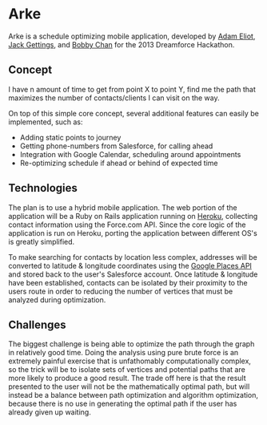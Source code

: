 Arke
====
Arke is a schedule optimizing mobile application, developed by [Adam Eliot](http://adam.eliot.ca), [Jack Gettings](http://www.JGets.com), and [Bobby Chan](http://www.bobbychanlog.com) for the 2013 Dreamforce Hackathon.

Concept
---
I have n amount of time to get from point X to point Y, find me the path that maximizes the number of contacts/clients I can visit on the way.  

On top of this simple core concept, several additional features can easily be implemented, such as:
* Adding static points to journey
* Getting phone-numbers from Salesforce, for calling ahead
* Integration with Google Calendar, scheduling around appointments
* Re-optimizing schedule if ahead or behind of expected time


Technologies
------------
The plan is to use a hybrid mobile application. The web portion of the application will be a Ruby on Rails application running on [Heroku](http://www.heroku.com), collecting contact information using the Force.com API. Since the core logic of the application is run on Heroku, porting the application between different OS's is greatly simplified.

To make searching for contacts by location less complex, addresses will be converted to latitude & longitude coordinates using the [Google Places API](https://developers.google.com/places/) and stored back to the user's Salesforce account. Once latitude & longitude have been established, contacts can be isolated by their proximity to the users route in order to reducing the number of vertices that must be analyzed during optimization.

Challenges
-----------
The biggest challenge is being able to optimize the path through the graph in relatively good time. Doing the analysis using pure brute force is an extremely painful exercise that is unfathomably computationally complex, so the trick will be to isolate sets of vertices and potential paths that are more likely to produce a good result. The trade off here is that the result presented to the user will not be the mathematically optimal path, but will instead be a balance between path optimization and algorithm optimization, because there is no use in generating the optimal path if the user has already given up waiting.
